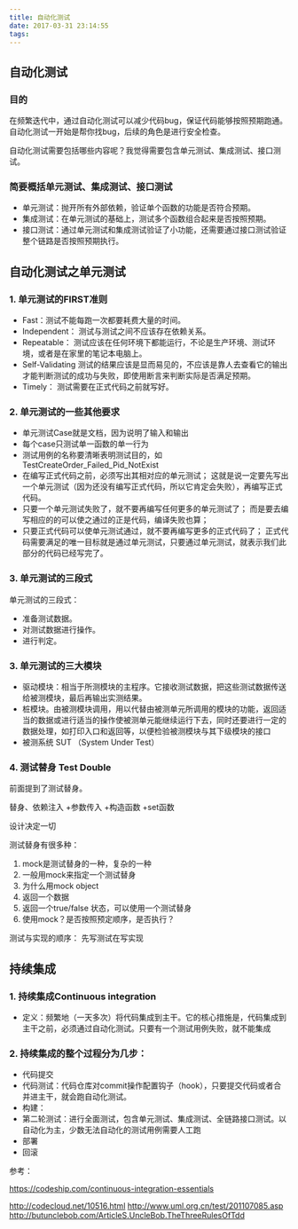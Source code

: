 ```yaml
---
title: 自动化测试
date: 2017-03-31 23:14:55
tags:
---
```

## 自动化测试
### 目的
在频繁迭代中，通过自动化测试可以减少代码bug，保证代码能够按照预期跑通。自动化测试一开始是帮你找bug，后续的角色是进行安全检查。

自动化测试需要包括哪些内容呢？我觉得需要包含单元测试、集成测试、接口测试。
### 简要概括单元测试、集成测试、接口测试
+ 单元测试：抛开所有外部依赖，验证单个函数的功能是否符合预期。
+ 集成测试：在单元测试的基础上，测试多个函数组合起来是否按照预期。
+ 接口测试：通过单元测试和集成测试验证了小功能，还需要通过接口测试验证整个链路是否按照预期执行。

## 自动化测试之单元测试
### 1. 单元测试的FIRST准则

+ Fast：测试不能每跑一次都要耗费大量的时间。
+ Independent： 测试与测试之间不应该存在依赖关系。
+ Repeatable： 测试应该在任何环境下都能运行，不论是生产环境、测试环境，或者是在家里的笔记本电脑上。
+ Self-Validating 测试的结果应该是显而易见的，不应该是靠人去查看它的输出才能判断测试的成功与失败，即使用断言来判断实际是否满足预期。
+ Timely： 测试需要在正式代码之前就写好。

### 2. 单元测试的一些其他要求

+ 单元测试Case就是文档，因为说明了输入和输出
+ 每个case只测试单一函数的单一行为
+ 测试用例的名称要清晰表明测试目的，如TestCreateOrder\_Failed\_Pid_NotExist 
+ 在编写正式代码之前，必须写出其相对应的单元测试；
这就是说一定要先写出一个单元测试（因为还没有编写正式代码，所以它肯定会失败），再编写正式代码。
+ 只要一个单元测试失败了，就不要再编写任何更多的单元测试了；
而是要去编写相应的的可以使之通过的正是代码，编译失败也算；
+ 只要正式代码可以使单元测试通过，就不要再编写更多的正式代码了；
正式代码需要满足的唯一目标就是通过单元测试，只要通过单元测试，就表示我们此部分的代码已经写完了。

### 3. 单元测试的三段式
单元测试的三段式：

+ 准备测试数据。
+ 对测试数据进行操作。
+ 进行判定。

### 3. 单元测试的三大模块

+ 驱动模块：相当于所测模块的主程序。它接收测试数据，把这些测试数据传送给被测模块，最后再输出实测结果。
+ 桩模块。由被测模块调用，用以代替由被测单元所调用的模块的功能，返回适当的数据或进行适当的操作使被测单元能继续运行下去，同时还要进行一定的数据处理，如打印入口和返回等，以便检验被测模块与其下级模块的接口
+ 被测系统 SUT （System Under Test）

### 4. 测试替身 Test Double
前面提到了测试替身。



替身、依赖注入
+参数传入
+构造函数
+set函数


设计决定一切



测试替身有很多种：
1. mock是测试替身的一种，复杂的一种
2. 一般用mock来指定一个测试替身
3. 为什么用mock object
4. 返回一个数据
5. 返回一个true/false 状态，可以使用一个测试替身
6. 使用mock？是否按照预定顺序，是否执行？


测试与实现的顺序：
先写测试在写实现

## 持续集成
### 1. 持续集成Continuous integration

+ 定义：频繁地（一天多次）将代码集成到主干。它的核心措施是，代码集成到主干之前，必须通过自动化测试。只要有一个测试用例失败，就不能集成

### 2. 持续集成的整个过程分为几步：

+ 代码提交
+ 代码测试：代码仓库对commit操作配置钩子（hook），只要提交代码或者合并进主干，就会跑自动化测试。
+ 构建：
+ 第二轮测试：进行全面测试，包含单元测试、集成测试、全链路接口测试。以自动化为主，少数无法自动化的测试用例需要人工跑
+ 部署
+ 回滚








参考：

https://codeship.com/continuous-integration-essentials

http://codecloud.net/10516.html
http://www.uml.org.cn/test/201107085.asp
http://butunclebob.com/ArticleS.UncleBob.TheThreeRulesOfTdd





